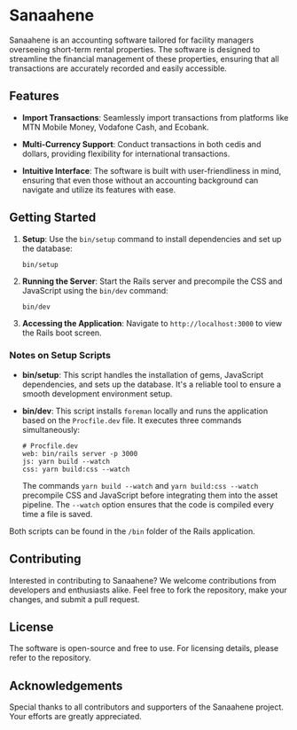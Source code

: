 # Sanaahene

Sanaahene is an accounting software tailored for facility managers overseeing short-term rental properties. The software is designed to streamline the financial management of these properties, ensuring that all transactions are accurately recorded and easily accessible.

## Features

- **Import Transactions**: Seamlessly import transactions from platforms like MTN Mobile Money, Vodafone Cash, and Ecobank.
  
- **Multi-Currency Support**: Conduct transactions in both cedis and dollars, providing flexibility for international transactions.

- **Intuitive Interface**: The software is built with user-friendliness in mind, ensuring that even those without an accounting background can navigate and utilize its features with ease.

## Getting Started

1. **Setup**: Use the `bin/setup` command to install dependencies and set up the database:
   ```
   bin/setup
   ```

2. **Running the Server**: Start the Rails server and precompile the CSS and JavaScript using the `bin/dev` command:
   ```
   bin/dev
   ```

3. **Accessing the Application**: Navigate to `http://localhost:3000` to view the Rails boot screen.

### Notes on Setup Scripts

- **bin/setup**: This script handles the installation of gems, JavaScript dependencies, and sets up the database. It's a reliable tool to ensure a smooth development environment setup.

- **bin/dev**: This script installs `foreman` locally and runs the application based on the `Procfile.dev` file. It executes three commands simultaneously:
   ```
   # Procfile.dev
   web: bin/rails server -p 3000
   js: yarn build --watch
   css: yarn build:css --watch
   ```
   The commands `yarn build --watch` and `yarn build:css --watch` precompile CSS and JavaScript before integrating them into the asset pipeline. The `--watch` option ensures that the code is compiled every time a file is saved.

Both scripts can be found in the `/bin` folder of the Rails application.

## Contributing

Interested in contributing to Sanaahene? We welcome contributions from developers and enthusiasts alike. Feel free to fork the repository, make your changes, and submit a pull request.

## License

The software is open-source and free to use. For licensing details, please refer to the repository.

## Acknowledgements

Special thanks to all contributors and supporters of the Sanaahene project. Your efforts are greatly appreciated.
